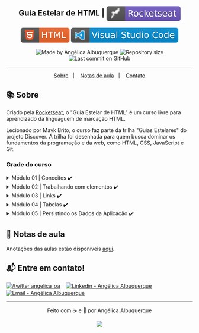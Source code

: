 <h2 align="center">
   Guia Estelar de HTML | <img alt="badge rocketseat" align="center" src=".github\badge-rocket.svg">
</h2>

<p align="center">
<img alt="badge html" src=".github\badge-html.svg">
<img alt="badge vscode" src=".github\badge-visual_studio_code.svg">
</p>

<p align="center">
<img alt="Made by Angélica Albuquerque" src="https://img.shields.io/badge/made%20by-Angélica Albuquerque-%20?color=fd951d">
<img alt="Repository size" src="https://img.shields.io/github/repo-size/angelicaalbuquerque/guia-de-html_rocketseat?color=fd951d">
<img alt="Last commit on GitHub" src="https://img.shields.io/github/last-commit/angelicaalbuquerque/guia-de-html_rocketseat?color=fd951d">
</p>

---

<p align="center">
  <a href="#-Sobre">Sobre</a>&nbsp;&nbsp;&nbsp;|&nbsp;&nbsp;&nbsp;
  <a>
  <a href="#-Notas">Notas de aula</a>&nbsp;&nbsp;&nbsp;|&nbsp;&nbsp;&nbsp;
  <a href="#-Entre-em-contato">Contato</a>
</p>

## 📚 Sobre

<p>
Criado pela <a href="https://rocketseat.com.br/" target="_blank">Rocketseat</a>, o "Guia Estelar de HTML" é um curso livre para aprendizado da linguaguem de marcação HTML.

Lecionado por Mayk Brito, o curso faz parte da trilha "Guias Estelares" do projeto Discover. A trilha foi desenhada para quem busca dominar os fundamentos da programação e da web, como HTML, CSS, JavaScript e Git.

### Grade do curso

<details>
  <summary>Módulo 01 | Conceitos ✔️</summary>

- Instalando plugin de preview HTML
- O que é HTML
- Comentários
- Anatomia das Tags
- Atributos
- Atributos Globais
- Aninhamento Hierarquia
- Praticando
- Caracteres Reservados
- Anatomia Documento
- Criando Projetos

</details>

<details>
  <summary>Módulo 02 | Trabalhando com elementos ✔️ </summary>

- Semântica
- Títulos e Parágrafos
- Listas
- Citações
- Abreviações
- Detalhes de contato
- Lista de descrição
- Representação de código
- Elementos Genéricos
</details>

<details>
  <summary>Módulo 03 | Links ✔️</summary>

- Conhecendo a tag âncora
- Utilizando a tag âncora
- Conteúdos dentro de elemento a
- Caminhos e URLS
- Como navegar pelos diretórios
- Caminhos absolutos vs relativos
- Exercício de apresentação
- Exercício de resolução
</details>

<details>
  <summary>Módulo 04 | Tabelas ✔️</summary>

- Tabelas
- Tabela básica
- Organizando Tabelas
- Tabela complexa
- THead complexa
- TBody complexo
- Melhorando o aspecto com colgroup
- Melhorando acessibilidade

</details>

<details>
  <summary>Módulo 05 | Persistindo os Dados da Aplicação ✔️</summary>

- Head
- Meta
- Favicon
- Meta SEO
- Meta Social

</details>

## 📝 Notas de aula

Anotações das aulas estão disponíveis <a href="https://github.com/angelicaalbuquerque/guia-de-html_rocketseat/blob/main/notes.md" target="blank">aqui</a>.

## 📬 Entre em contato!

<p align="left">
  <a href="https://twitter.com/angelica_oa/" target="blank"><img align="center" src="https://cdn.jsdelivr.net/npm/simple-icons@3.0.1/icons/twitter.svg" alt="/twitter angelica_oa" height="30" width="30" /></a>&nbsp &nbsp
  <a href="https://linkedin.com/in/angelica-albuquerque/" target="blank"><img align="center" src="https://cdn.jsdelivr.net/npm/simple-icons@3.0.1/icons/linkedin.svg" alt="Linkedin - Angélica Albuquerque" height="30" width="30" /></a>&nbsp &nbsp
  <a href="mailto:angelica.o.albuquerque@gmail.com" target="blank"><img align="center" src="https://cdn.jsdelivr.net/npm/simple-icons@3.0.1/icons/gmail.svg" alt="Email - Angélica Albuquerque" height="30" width="30" /></a>
</p>

---

<p align="center">
Feito com ☕ e 🖤 por Angélica Albuquerque
</p>

<p align="center">
<img src="https://media.giphy.com/media/hvRJCLFzcasrR4ia7z/giphy.gif" width="25px"> 
</p>
